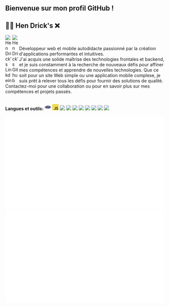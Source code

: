 ## Bienvenue sur mon profil GitHub !

## 🤴🏽 Hen Drick's ❌
<a href="http://linkedin.com/in/hamien-jean-l-b0b86aa9">
  <img align="left" alt="Hen Drick's Linkdein" width="22px" src="https://cdn.jsdelivr.net/npm/simple-icons@v3/icons/linkedin.svg" />
</a>
<a href="https://github.com/Hen-Dricks/">
  <img align="left" alt="Hen Drick's Github" width="22px" src="https://cdn.jsdelivr.net/npm/simple-icons@v3/icons/github.svg" />
</a>
<br>
<br>
Développeur web et mobile autodidacte passionné par la création d'applications performantes et intuitives. 
<br>J'ai acquis une solide maîtrise des technologies frontales et backend, et je suis constamment à la recherche de nouveaux défis pour affiner mes compétences et apprendre de nouvelles technologies. Que ce soit pour un site Web simple ou une application mobile complexe, je suis prêt à relever tous les défis pour fournir des solutions de qualité.<br>
Contactez-moi pour une collaboration ou pour en savoir plus sur mes compétences et projets passés.
<br><br>

**Langues et outils:**
<code><img height="20" src="https://raw.githubusercontent.com/github/explore/80688e429a7d4ef2fca1e82350fe8e3517d3494d/topics/php/php.png"></code>
<code><img height="20" src="https://raw.githubusercontent.com/github/explore/80688e429a7d4ef2fca1e82350fe8e3517d3494d/topics/javascript/javascript.png"></code>
<code><img height="20" src="https://cdn.worldvectorlogo.com/logos/visual-studio-code-1.svg"></code>
<code><img height="20" src="https://tech.pelmorex.com/wp-content/uploads/2020/10/flutter.png"></code>
<code><img height="20" src="https://sponsors.vuejs.org/images/laravel.png"></code>
<code><img height="20" src="https://positivethinking.tech/wp-content/uploads/2021/01/Logo-Vuejs.png"></code>
<code><img height="20" src="https://cdn.quasar.dev/logo-v2/svg/logo.svg"></code>
<code><img height="20" src="https://avatars.githubusercontent.com/u/67591465?s=200&v=4"></code>
<code><img height="20" src="https://ionicframework.com/_next/image?url=%2F_next%2Fstatic%2Fmedia%2Fframework-1.f8c82db2.png&w=256&q=75"></code>
<code><img height="20" src="https://www.python.org/static/img/python-logo@2x.png"></code>

![](https://raw.githubusercontent.com/Hen-Dricks/profile-stats/master/generated/overview.svg#gh-light-mode-only)
![](https://raw.githubusercontent.com/Hen-Dricks/profile-stats/master/generated/languages.svg#gh-light-mode-only)
